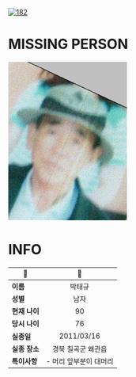 [![182](https://img.shields.io/badge/%EC%8B%A4%EC%A2%85%EC%8B%A0%EA%B3%A0%EB%8A%94%20%EA%B5%AD%EB%B2%88%EC%97%86%EC%9D%B4-182-blue)](http://safe182.go.kr/index.do)

# MISSING PERSON

<img src="./missing_person.jpg">

# INFO

|🔑|💎|
|--|:--:|
|**이름**|박태규|
|**성별**|남자|
|**현재 나이**|90|
|**당시 나이**|76|
|**실종일**|2011/03/16|
|**실종 장소**|경북 칠곡군 왜관읍 |
|**특이사항**|- 머리 앞부분이 대머리|

